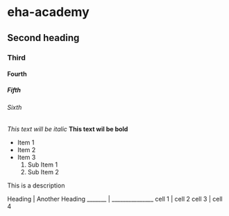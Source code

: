 # eha-academy
## Second heading
### Third
#### Fourth
##### Fifth
###### Sixth

*This text will be italic*
**This text wil be bold**

* Item 1
* Item 2
* Item 3
  1. Sub Item 1
  2. Sub Item 2
  
 This is a description
 
 Heading | Another Heading
 _______ | _______________
 cell 1 | cell 2
 cell 3 | cell 4
